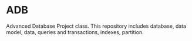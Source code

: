 # ADB
Advanced Database Project class.
This repository includes database, data model, data, queries and transactions, indexes, partition.
